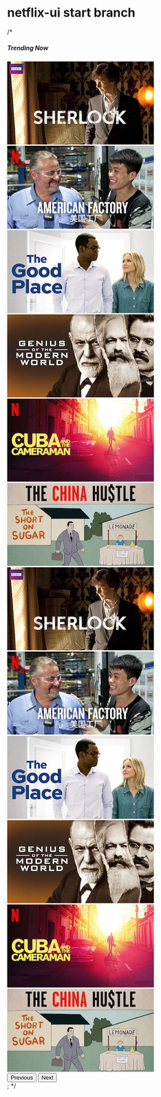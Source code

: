 # netflix-ui start branch

/\* <div class="movie-gallery m-2">

  <h5 class="text-light mt-2 mb-2">Trending Now</h5>
  <div id="trending-now" class="carousel slide" data-bs-ride="carousel">
    <div class="carousel-inner">
      <div class="carousel-item active">
        <div class="movie-row">
          <div class="row">
            <div class="col-md-2">
              <img class="movie-cover" src="./assets/media/media0.jpg" />
            </div>
            <div class="col-md-2">
              <img class="movie-cover" src="./assets/media/media1.jpg" />
            </div>
            <div class="col-md-2">
              <img class="movie-cover" src="./assets/media/media2.jpg" />
            </div>
            <div class="col-md-2">
              <img class="movie-cover" src="./assets/media/media3.jpg" />
            </div>
            <div class="col-md-2">
              <img class="movie-cover" src="./assets/media/media4.jpg" />
            </div>
            <div class="col-md-2">
              <img class="movie-cover" src="./assets/media/media5.jpg" />
            </div>
          </div>
        </div>
      </div>
      <div class="carousel-item">
        <div class="movie-row">
          <div class="row">
            <div class="col-md-2">
              <img class="movie-cover" src="./assets/media/media0.jpg" />
            </div>
            <div class="col-md-2">
              <img class="movie-cover" src="./assets/media/media1.jpg" />
            </div>
            <div class="col-md-2">
              <img class="movie-cover" src="./assets/media/media2.jpg" />
            </div>
            <div class="col-md-2">
              <img class="movie-cover" src="./assets/media/media3.jpg" />
            </div>
            <div class="col-md-2">
              <img class="movie-cover" src="./assets/media/media4.jpg" />
            </div>
            <div class="col-md-2">
              <img class="movie-cover" src="./assets/media/media5.jpg" />
            </div>
          </div>
        </div>
      </div>
    </div>
    <button
      class="carousel-control-prev"
      type="button"
      data-bs-target="#trending-now"
      data-bs-slide="prev"
    >
      <span class="carousel-control-prev-icon" aria-hidden="true"></span>
      <span class="visually-hidden">Previous</span>
    </button>
    <button
      class="carousel-control-next"
      type="button"
      data-bs-target="#trending-now"
      data-bs-slide="next"
    >
      <span class="carousel-control-next-icon" aria-hidden="true"></span>
      <span class="visually-hidden">Next</span>
    </button>
  </div>
</div>; */
